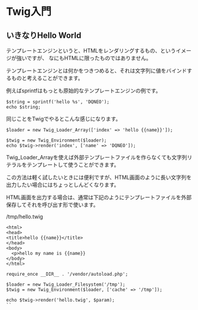 # Twig入門

## いきなりHello World

テンプレートエンジンというと、HTMLをレンダリングするもの、というイメージが強いですが、
なにもHTMLに限ったものではありません。

テンプレートエンジンとは何かをつきつめると、それは文字列に値をバインドするものと考えることができます。

例えばsprintfはもっとも原始的なテンプレートエンジンの例です。

```
$string = sprintf('hello %s', 'DQNEO');
echo $string;
```

同じことをTwigでやるとこんな感じになります。

```
$loader = new Twig_Loader_Array(['index' => 'hello {{name}}']);

$twig = new Twig_Environment($loader);
echo $twig->render('index', ['name' => 'DQNEO']);
```

Twig_Loader_Arrayを使えば外部テンプレートファイルを作らなくても文字列リテラルをテンプレートして使うことができます。

この方法は軽く試したいときには便利ですが、HTML画面のように長い文字列を出力したい場合にはちょっとしんどくなります。

HTML画面を出力する場合は、通常は下記のようにテンプレートファイルを外部保存してそれを呼び出す形で使います。

/tmp/hello.twig

```
<html>
<head>
<title>hello {{name}}</title>
</head>
<body>
  <p>hello my name is {{name}}
</body>
</html>
```

```
require_once __DIR__ . '/vendor/autoload.php';

$loader = new Twig_Loader_Filesystem('/tmp');
$twig = new Twig_Environment($loader, ['cache' => '/tmp']);

echo $twig->render('hello.twig', $param);
``
